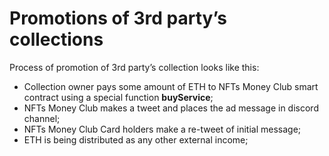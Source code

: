 # Promotions of 3rd party’s collections

Process of promotion of 3rd party’s collection looks like this:

* Collection owner pays some amount of ETH to NFTs Money Club smart contract using a special function **buyService**;
* NFTs Money Club makes a tweet and places the ad message in discord channel;
* NFTs Money Club Card holders make a re-tweet of initial message;
* ETH is being distributed as any other external income;
